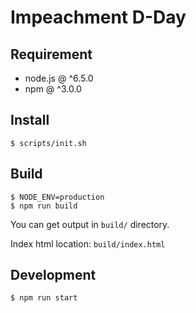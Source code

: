 # Impeachment D-Day

## Requirement

* node.js @ ^6.5.0
* npm @ ^3.0.0


## Install

```shell
$ scripts/init.sh
```


## Build

```shell
$ NODE_ENV=production
$ npm run build
```

You can get output in ``build/`` directory.

Index html location: ``build/index.html``


## Development

```shell
$ npm run start
```

